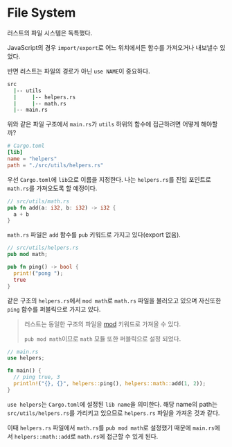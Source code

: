 # File System

러스트의 파일 시스템은 독특했다.

JavaScript의 경우 `import/export`로 어느 위치에서든 함수를 가져오거나 내보낼수 있었다.

반면 러스트는 파일의 경로가 아닌 `use NAME`이 중요하다.

```sh
src
  |-- utils
  |     |-- helpers.rs
  |     |-- math.rs
  |-- main.rs
```

위와 같은 파일 구조에서 `main.rs`가 `utils` 하위의 함수에 접근하려면 어떻게 해야할까?

```toml
# Cargo.toml
[lib]
name = "helpers"
path = "./src/utils/helpers.rs"
```

우선 `Cargo.toml`에 `lib`으로 이름을 지정한다. 나는 `helpers.rs`를 진입 포인트로 `math.rs`를 가져오도록 할 예정이다.

```rs
// src/utils/math.rs
pub fn add(a: i32, b: i32) -> i32 {
  a + b
}
```

`math.rs` 파일은 `add` 함수를 `pub` 키워드로 가지고 있다(export 없음).

```rs
// src/utils/helpers.rs
pub mod math;

pub fn ping() -> bool {
  print!("pong ");
  true
}
```

같은 구조의 `helpers.rs`에서 `mod math`로 `math.rs` 파일을 불러오고 있으며 자신또한 `ping` 함수를 퍼블릭으로 가지고 있다.

> 러스트는 동일한 구조의 파일을 [mod](./module.md) 키워드로 가져올 수 있다.
>
> `pub mod math`이므로 `math` 모듈 또한 퍼블릭으로 설정 되었다.

```rs
// main.rs
use helpers;

fn main() {
  // ping true, 3
  println!("{}, {}", helpers::ping(), helpers::math::add(1, 2));
}
```

`use helpers`는 `Cargo.toml`에 설정된 `lib name`을 의미한다. 해당 name의 path는 `src/utils/helpers.rs`를 가리키고 있으므로 `helpers.rs` 파일을 가져온 것과 같다.

이때 `helpers.rs` 파일에서 `math.rs`를 `pub mod math`로 설정했기 때문에 `main.rs`에서 `helpers::math::add`로 `math.rs`에 접근할 수 있게 된다.

